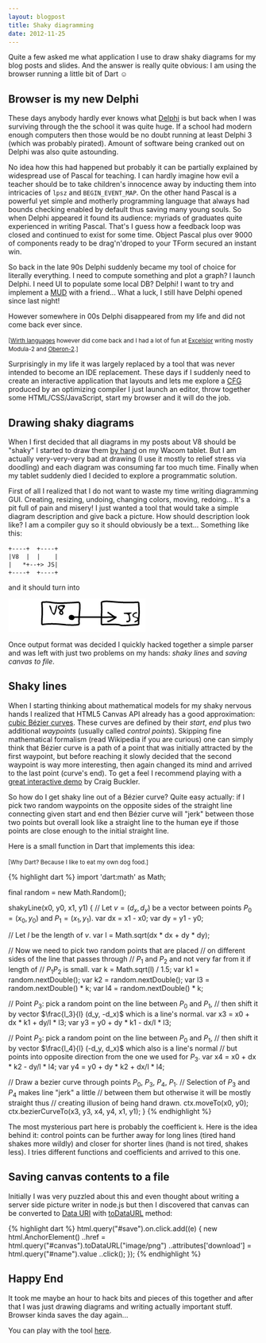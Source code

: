 ```yaml
---
layout: blogpost
title: Shaky diagramming
date: 2012-11-25
---
```


Quite a few asked me what application I use to draw shaky diagrams for my blog posts and slides. And the answer is really quite obvious: I am using the browser running a little bit of Dart &#x263A;

Browser is my new Delphi
-------------------------

These days anybody hardly ever knows what [Delphi](http://en.wikipedia.org/wiki/Embarcadero_Delphi) is but back when I was surviving through the the school it was quite huge. If a school had modern enough computers then those would be no doubt running at least Delphi 3 (which was probably pirated). Amount of software being cranked out on Delphi was also quite astounding.

No idea how this had happened but probably it can be partially explained by widespread use of Pascal for teaching. I can hardly imagine how evil a teacher should be to take children's innocence away by inducting them into intricacies of `lpsz` and `BEGIN_EVENT_MAP`. On the other hand Pascal is a powerful yet simple and motherly programming language that always had bounds checking enabled by default thus saving many young souls. So when Delphi appeared it found its audience: myriads of graduates quite experienced in writing Pascal. That's I guess how a feedback loop was closed and continued to exist for some time. Object Pascal plus over 9000 of components ready to be drag'n'droped to your TForm secured an instant win.

So back in the late 90s Delphi suddenly became my tool of choice for literally everything. I need to compute something and plot a graph? I launch Delphi. I need UI to populate some local DB? Delphi! I want to try and implement a [MUD](http://en.wikipedia.org/wiki/MUD) with a friend... What a luck, I still have Delphi opened since last night!

However somewhere in 00s Delphi disappeared from my life and did not come back ever since.

<p><small>[<a href="http://en.wikipedia.org/wiki/List_of_programming_languages_by_type#Wirth_languages">Wirth languages</a> however did come back and I had a lot of fun at <a href="http://www.excelsior-usa.com/">Excelsior</a> writing mostly Modula-2 and <a href="http://en.wikipedia.org/wiki/Oberon-2_(programming_language)">Oberon-2</a>.]</small></p>

Surprisingly in my life it was largely replaced by a tool that was never intended to become an IDE replacement. These days if I suddenly need to create an interactive application that layouts and lets me explore a [CFG](http://en.wikipedia.org/wiki/Control_flow_graph) produced by an optimizing compiler I just launch an editor, throw together some HTML/CSS/JavaScript, start my browser and it will do the job.

Drawing shaky diagrams
----------------------

When I first decided that all diagrams in my posts about V8 should be "shaky" I started to draw them [by hand](http://mrale.ph/s3/images/point-structure-c.png) on my Wacom tablet. But I am actually very-very-very bad at drawing (I use it mostly to relief stress via doodling) and each diagram was consuming far too much time. Finally when my tablet suddenly died I decided to explore a programmatic solution.

First of all I realized that I do not want to waste my time writing diagramming GUI. Creating, resizing, undoing, changing colors, moving, redoing... It's a pit full of pain and misery! I just wanted a tool that would take a simple diagram description and give back a picture. How should description look like? I am a compiler guy so it should obviously be a text... Something like this:

    +----+  +----+
    |V8  |  |    |
    |   *+--+> JS|
    +----+  +----+

and it should turn into

<img src="/images/2012-11-25/example.png"/>

Once output format was decided I quickly hacked together a simple parser and was left with just two problems on my hands: *shaky lines* and *saving canvas to file*.

Shaky lines
-----------

When I starting thinking about mathematical models for my shaky nervous hands I realized that HTML5 Canvas API already has a good approximation: [cubic B&eacute;zier curves](http://en.wikipedia.org/wiki/B%C3%A9zier_curve#Cubic_B.C3.A9zier_curves). These curves are defined by their *start*, *end* plus two additional *waypoints* (usually called *control points*). Skipping fine mathematical formalism (read Wikipedia if you are curious) one can simply think that B&eacute;zier curve is a path of a point that was initially attracted by the first waypoint, but before reaching it slowly decided that the second waypoint is way more interesting, then again changed its mind and arrived to the last point (curve's end). To get a feel I recommend playing with a [great interactive demo](http://blogs.sitepointstatic.com/examples/tech/canvas-curves/bezier-curve.html) by Craig Buckler.

So how do I get shaky line out of a B&eacute;zier curve? Quite easy actually: if I pick two random waypoints on the opposite sides of the straight line connecting given start and end then B&eacute;zier curve will "jerk" between those two points but overall look like a straight line to the human eye if those points are close enough to the initial straight line.

Here is a small function in Dart that implements this idea:

<p><small>[Why Dart? Because I like to eat my own dog food.]</small></p>

{% highlight dart %}
import 'dart:math' as Math;

final random = new Math.Random();

shakyLine(x0, y0, x1, y1) {
  // Let $v = (d_x, d_y)$ be a vector between points $P_0 = (x_0, y_0)$ and $P_1 = (x_1, y_1)$.
  var dx = x1 - x0;
  var dy = y1 - y0;

  // Let $l$ be the length of $v$.
  var l = Math.sqrt(dx * dx + dy * dy);

  // Now we need to pick two random points that are placed
  // on different sides of the line that passes through
  // $P_1$ and $P_2$ and not very far from it if length of
  // $P_1 P_2$ is small.
  var k = Math.sqrt(l) / 1.5;
  var k1 = random.nextDouble();
  var k2 = random.nextDouble();
  var l3 = random.nextDouble() * k;
  var l4 = random.nextDouble() * k;

  // Point $P_3$: pick a random point on the line between $P_0$ and $P_1$,
  // then shift it by vector $\frac{l_3}{l} (d_y, -d_x)$ which is a line's normal.
  var x3 = x0 + dx * k1 + dy/l * l3;
  var y3 = y0 + dy * k1 - dx/l * l3;

  // Point $P_3$: pick a random point on the line between $P_0$ and $P_1$,
  // then shift it by vector $\frac{l_4}{l} (-d_y, d_x)$ which also is a line's normal
  // but points into opposite direction from the one we used for $P_3$.
  var x4 = x0 + dx * k2 - dy/l * l4;
  var y4 = y0 + dy * k2 + dx/l * l4;

  // Draw a bezier curve through points $P_0$, $P_3$, $P_4$, $P_1$.
  // Selection of $P_3$ and $P_4$ makes line "jerk" a little
  // between them but otherwise it will be mostly straight thus
  // creating illusion of being hand drawn.
  ctx.moveTo(x0, y0);
  ctx.bezierCurveTo(x3, y3, x4, y4, x1, y1);
}
{% endhighlight %}

The most mysterious part here is probably the coefficient `k`. Here is the idea behind it: control points can be further away for long lines (tired hand shakes more wildly) and closer for shorter lines (hand is not tired, shakes less). I tries different functions and coefficients and arrived to this one.

Saving canvas contents to a file
--------------------------------

Initially I was very puzzled about this and even thought about writing a server side picture writer in node.js but then I discovered that canvas can be converted to [Data URI](http://en.wikipedia.org/wiki/Data_URI_scheme) with [toDataURL](http://docs.webplatform.org/wiki/canvas/methods/toDataURL) method:

{% highlight dart %}
html.query("#save").on.click.add((e) {
  new html.AnchorElement()
          ..href = html.query("#canvas").toDataURL("image/png")
          ..attributes['download'] = html.query("#name").value
          ..click();
});
{% endhighlight %}

Happy End
---------

It took me maybe an hour to hack bits and pieces of this together and after that I was just drawing diagrams and writing actually important stuff. Browser kinda saves the day again...

You can play with the tool [here](https://cdn.rawgit.com/mraleph/moe-js/master/talks/jsconfeu2012/tools/shaky/deploy/shaky.html).

<script type="text/x-mathjax-config">
  MathJax.Hub.Config({
    tex2jax: {
      inlineMath: [['$','$'], ['\\(','\\)']],
      skipTags: ["script","noscript","style","textarea"]
    }
  });
</script>
<script type="text/javascript"
  src="https://c328740.ssl.cf1.rackcdn.com/mathjax/latest/MathJax.js?config=TeX-AMS-MML_HTMLorMML">
</script>
